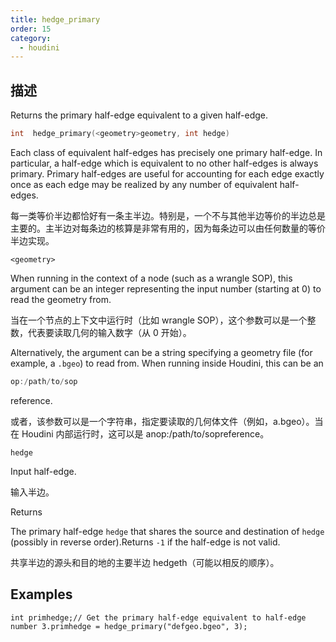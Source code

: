 ```yaml
---
title: hedge_primary
order: 15
category:
  - houdini
---
```

    
## 描述

Returns the primary half-edge equivalent to a given half-edge.

```c
int  hedge_primary(<geometry>geometry, int hedge)
```

Each class of equivalent half-edges has precisely one primary half-edge. In
particular, a half-edge which is equivalent to no other half-edges is always
primary. Primary half-edges are useful for accounting for each edge exactly
once as each edge may be realized by any number of equivalent half-edges.

每一类等价半边都恰好有一条主半边。特别是，一个不与其他半边等价的半边总是主要的。主半边对每条边的核算是非常有用的，因为每条边可以由任何数量的等价半边实现。

`<geometry>`

When running in the context of a node (such as a wrangle SOP), this argument
can be an integer representing the input number (starting at 0) to read the
geometry from.

当在一个节点的上下文中运行时（比如 wrangle SOP），这个参数可以是一个整数，代表要读取几何的输入数字（从 0 开始）。

Alternatively, the argument can be a string specifying a geometry file (for
example, a `.bgeo`) to read from. When running inside Houdini, this can be an

```c
op:/path/to/sop
```

reference.

或者，该参数可以是一个字符串，指定要读取的几何体文件（例如，a.bgeo）。当在 Houdini 内部运行时，这可以是 anop:/path/to/sopreference。

`hedge`

Input half-edge.

输入半边。

Returns

The primary half-edge `hedge` that shares the source and destination of
`hedge` (possibly in reverse order).Returns `-1` if the half-edge is not
valid.

共享半边的源头和目的地的主要半边 hedgeth（可能以相反的顺序）。

## Examples

    int primhedge;// Get the primary half-edge equivalent to half-edge number 3.primhedge = hedge_primary("defgeo.bgeo", 3);
